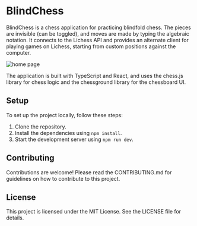 # BlindChess

BlindChess is a chess application for practicing blindfold chess. The pieces are invisible (can be toggled), and moves are made by typing the algebraic notation. It connects to the Lichess API and provides an alternate client for playing games on Lichess, starting from custom positions against the computer.

![home page](https://github.com/dipamsen/blindchess/assets/59444569/93e0707b-cb2e-45b8-addc-336f346d0e0a)

The application is built with TypeScript and React, and uses the chess.js library for chess logic and the chessground library for the chessboard UI.

## Setup

To set up the project locally, follow these steps:

1. Clone the repository.
2. Install the dependencies using `npm install`.
3. Start the development server using `npm run dev`.

## Contributing

Contributions are welcome! Please read the CONTRIBUTING.md for guidelines on how to contribute to this project.

## License

This project is licensed under the MIT License. See the LICENSE file for details.
